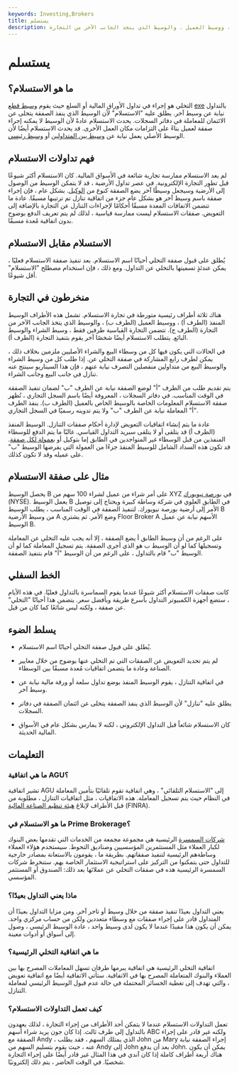```yaml
---
keywords: Investing,Brokers
title: يستسلم
description: تتكون صفقات الاستسلام من ثلاثة أجزاء. وتشمل هذه الوسيط المنفذ ، ووسيط العميل ، والوسيط الذي يتخذ الجانب الآخر من التجارة.
---
```


# يستسلم
## ما هو الاستسلام؟

التخلي هو إجراء في تداول الأوراق المالية أو السلع حيث يقوم [وسيط قطع](/executingbroker) [exe](/executingbroker) بالتداول نيابة عن وسيط آخر. يطلق عليه "الاستسلام" لأن الوسيط الذي ينفذ الصفقة يتخلى عن الائتمان للمعاملة في دفاتر السجلات. يحدث الاستسلام عادةً لأن الوسيط لا يمكنه إجراء صفقة لعميل بناءً على التزامات مكان العمل الأخرى. قد يحدث الاستسلام أيضًا لأن الوسيط الأصلي يعمل نيابة عن [وسيط بين المتداولين](/inter-dealerbroker) أو [وسيط رئيسي](/primebrokerage).

## فهم تداولات الاستسلام

لم يعد الاستسلام ممارسة تجارية شائعة في الأسواق المالية. كان الاستسلام أكثر شيوعًا قبل تطور التجارة الإلكترونية. في عصر تداول الأرضية ، قد لا يتمكن الوسيط من الوصول إلى الأرضية وسيجعل وسيطًا آخر يضع الصفقة كنوع من [الوكيل](/proxy). بشكل عام ، فإن إجراء صفقة باسم وسيط آخر هو بشكل عام جزء من اتفاقية تنازل تم ترتيبها مسبقًا. عادة ما تتضمن الاتفاقات المعدة مسبقًا أحكامًا لإجراءات التنازل عن التجارة بالإضافة إلى التعويض. صفقات الاستسلام ليست ممارسة قياسية ، لذلك لم يتم تعريف الدفع بوضوح بدون اتفاقية مُعدة مسبقًا.

## الاستسلام مقابل الاستسلام

يُطلق على قبول صفقة التخلي أحيانًا اسم الاستسلام. بعد تنفيذ صفقة الاستسلام فعليًا ، يمكن عندئذٍ تسميتها بالتخلي عن التداول. ومع ذلك ، فإن استخدام مصطلح "الاستسلام" أقل شيوعًا.

## منخرطون في التجارة

هناك ثلاثة أطراف رئيسية متورطة في تجارة الاستسلام. تشمل هذه الأطراف الوسيط المنفذ (الطرف أ) ، ووسيط العميل (الطرف ب) ، والوسيط الذي يتخذ الجانب الآخر من التجارة (الطرف ج). تتضمن التجارة القياسية طرفين فقط ، وسيط الشراء والوسيط البائع. يتطلب الاستسلام أيضًا شخصًا آخر يقوم بتنفيذ التجارة (الطرف أ).

في الحالات التي يكون فيها كل من وسطاء البيع والشراء الأصليين ملزمين بخلاف ذلك ، يمكن لطرف رابع المشاركة في صفقة التخلي عن. إذا طلب كل من وسيط الشراء والوسيط البيع من متداولين منفصلين التصرف نيابة عنهم ، فإن هذا السيناريو سينتج عنه تنازل في جانب البيع وجانب الشراء.

يتم تقديم طلب من الطرف "أ" لوضع الصفقة نيابة عن الطرف "ب" لضمان تنفيذ الصفقة في الوقت المناسب. في دفاتر السجلات ، المعروفة أيضًا باسم السجل التجاري ، تُظهر صفقة الاستسلام المعلومات الخاصة بالوسيط الخاص بالعميل (الطرف ب). ينفذ الطرف "أ" المعاملة نيابة عن الطرف "ب" ولا يتم تدوينه رسميًا في السجل التجاري.

عادة ما يتم إنشاء اتفاقيات التعويض لإدارة أحكام صفقات التنازل. الوسيط المنفذ (الطرف أ) قد يتلقى أو لا يتلقى سبريد التداول القياسي. غالبًا ما يتم الدفع للوسطاء المنفذين من قبل الوسطاء غير المتواجدين في الطابق إما بتوكيل أو [بعمولة لكل صفقة](/commission). قد تكون هذه السداد الشامل للوسيط المنفذ جزءًا من العمولة التي يفرضها الوسيط "ب" على عميله وقد لا تكون كذلك.

## مثال على صفقة الاستسلام

يحصل الوسيط B على أمر شراء من عميل لشراء 100 سهم من XYZ في [بورصة نيويورك](/nyse) (NYSE). يعمل الوسيط B في الطابق العلوي في شركة وساطة كبيرة ويحتاج إلى توصيل الأمر إلى أرضية بورصة نيويورك. لتنفيذ الصفقة في الوقت المناسب ، يطلب الوسيط B من وسيط الأرضية A وضع الأمر. ثم يشتري Floor Broker A الأسهم نيابة عن عميل الوسيط B.

على الرغم من أن وسيط الطابق أ يضع الصفقة ، إلا أنه يجب عليه التخلي عن المعاملة وتسجيلها كما لو أن الوسيط ب هو الذي أجرى الصفقة. يتم تسجيل المعاملة كما لو أن الوسيط "ب" قام بالتداول ، على الرغم من أن الوسيط "أ" قام بتنفيذ الصفقة.

## الخط السفلي

كانت صفقات الاستسلام أكثر شيوعًا عندما يقوم السماسرة بالتداول فعليًا. في هذه الأيام ، ستضع أجهزة الكمبيوتر التداول بأسرع طريقة وبأفضل سعر. يتضمن هذا أحيانًا "التخلي" عن صفقة ، ولكنه ليس شائعًا كما كان من قبل.

## يسلط الضوء

- يُطلق على قبول صفقة التخلي أحيانًا اسم الاستسلام.

- لم يتم تحديد التعويض عن الصفقات التي تم التخلي عنها بوضوح من خلال معايير الصناعة وعادة ما يتضمن اتفاقيات مُعدة مسبقًا بين الوسطاء.

- في اتفاقية التنازل ، يقوم الوسيط المنفذ بوضع تداول سلعة أو ورقة مالية نيابة عن وسيط آخر.

- يطلق عليه "تنازل" لأن الوسيط الذي ينفذ الصفقة يتخلى عن ائتمان الصفقة في دفاتر السجلات.

- كان الاستسلام شائعاً قبل التداول الإلكتروني ، لكنه لا يمارس بشكل عام في الأسواق المالية الحديثة.

## التعليمات

### ما هي اتفاقية AGU؟

تشير اتفاقية AGU إلى "الاستسلام التلقائي" ، وهي اتفاقية تقوم تلقائيًا بتأمين المعاملة في النظام حيث يتم تسجيل المعاملة. هذه الاتفاقيات ، مثل اتفاقيات التنازل ، مطلوبة من قبل الأطراف لإبلاغ [هيئة تنظيم الصناعة المالية](/finra) (FINRA).

### ما هو الاستسلام في Prime Brokerage؟

[شركات السمسرة](/primebrokerage) الرئيسية هي مجموعة مجمعة من الخدمات التي تقدمها بعض البنوك لكبار العملاء مثل المستثمرين المؤسسيين وصناديق التحوط. سيستخدم هؤلاء العملاء وساطةهم الرئيسية لتنفيذ صفقاتهم. بطريقة ما ، يقومون بالاستعانة بمصادر خارجية للتداول حتى يتمكنوا من التركيز على استراتيجية الاستثمار الخاصة بهم. ستنخرط شركات السمسرة الرئيسية هذه في صفقات التخلي عن عملائها بعد ذلك: الصندوق أو المستثمر المؤسسي.

### ماذا يعني التداول بعيدًا؟

يعني التداول بعيدًا تنفيذ صفقة من خلال وسيط أو تاجر آخر. ومن مزايا التداول بعيدًا أن المتداول قادر على إجراء صفقات مع وسطاء متعددين ولكن من حساب مركزي واحد. يمكن أن يكون هذا مفيدًا عندما لا يكون لدى وسيط واحد ، عادة الوسيط الرئيسي ، وصول إلى أسواق أو أدوات معينة.

### ما هي اتفاقية التخلي الرئيسية؟

اتفاقية التخلي الرئيسية هي اتفاقية يبرمها طرفان تسهل المعاملات المصرح بها بين العملاء والبنوك المتعاملة المصرح بها في الاتفاقية. ستأتي الاتفاقية أيضًا مع اتفاقية تعويض ، والتي تهدف إلى تغطية الخسائر المحتملة في حالة عدم قبول الوسيط الرئيسي لمعاملة التنازل.

### كيف تعمل التداولات الاستسلام؟

تعمل التداولات الاستسلام عندما لا يتمكن أحد الأطراف من إجراء التجارة ، لذلك يعهدون بالتداول إلى طرف ثالث. إذا كان جون يريد شراء أسهم ABC ولكنه غير قادر على إجراء الصفقة مع Andy ، الذي يمتلك السهم ، فقد يطلب John من Mary إجراء الصفقة نيابة عنه ، حيث يقوم بتسليم السهم من Andy إلى John بعد أن يدفع John. يمكن أن يكون هناك أربعة أطراف كاملة إذا كان آندي في هذا المثال غير قادر أيضًا على إجراء التجارة شخصيًا. في الوقت الحاضر ، يتم ذلك إلكترونيًا.

